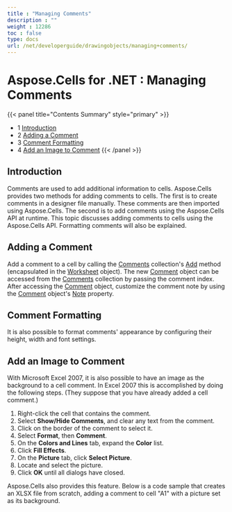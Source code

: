 ```yaml
---
title : "Managing Comments" 
description : "" 
weight : 12286 
toc : false
type: docs
url: /net/developerguide/drawingobjects/managing+comments/
---
```


# Aspose.Cells for .NET : Managing Comments


{{< panel title="Contents Summary" style="primary" >}}
*   1 [Introduction](#introduction)
*   2 [Adding a Comment](#adding-a-comment)
*   3 [Comment Formatting](#comment-formatting)
*   4 [Add an Image to Comment](#add-an-image-to-comment)
{{< /panel >}}
 

## Introduction

Comments are used to add additional information to cells. Aspose.Cells provides two methods for adding comments to cells. The first is to create comments in a designer file manually. These comments are then imported using Aspose.Cells. The second is to add comments using the Aspose.Cells API at runtime. This topic discusses adding comments to cells using the Aspose.Cells API. Formatting comments will also be explained.

## Adding a Comment

Add a comment to a cell by calling the [Comments](https://apireference.aspose.com/net/cells/aspose.cells/commentcollection) collection's [Add](https://apireference.aspose.com/net/cells/aspose.cells/commentcollection/methods/add/index) method (encapsulated in the [Worksheet](https://apireference.aspose.com/net/cells/aspose.cells/worksheet) object). The new [Comment](https://apireference.aspose.com/net/cells/aspose.cells/comment) object can be accessed from the [Comments](https://apireference.aspose.com/net/cells/aspose.cells/commentcollection) collection by passing the comment index. After accessing the [Comment](https://apireference.aspose.com/net/cells/aspose.cells/comment) object, customize the comment note by using the [Comment](https://apireference.aspose.com/net/cells/aspose.cells/comment) object's [Note](https://apireference.aspose.com/net/cells/aspose.cells/comment/properties/note) property.

## Comment Formatting

It is also possible to format comments' appearance by configuring their height, width and font settings.

## Add an Image to Comment

With Microsoft Excel 2007, it is also possible to have an image as the background to a cell comment. In Excel 2007 this is accomplished by doing the following steps. (They suppose that you have already added a cell comment.)

1.  Right-click the cell that contains the comment.
2.  Select **Show/Hide Comments**, and clear any text from the comment.
3.  Click on the border of the comment to select it.
4.  Select **Format**, then **Comment**.
5.  On the **Colors and Lines** tab, expand the **Color** list.
6.  Click **Fill Effects**.
7.  On the **Picture** tab, click **Select Picture**.
8.  Locate and select the picture.
9.  Click **OK** until all dialogs have closed.

Aspose.Cells also provides this feature. Below is a code sample that creates an XLSX file from scratch, adding a comment to cell "A1" with a picture set as its background.

